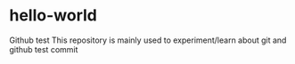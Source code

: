 # hello-world
Github test
This repository is mainly used to experiment/learn about git and github
test commit
